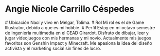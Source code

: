 <h1>Angie Nicole Carrillo Céspedes</h1>
# Ubicación 
Nací y vivo en Melgar, Tolima.
# Rol
Mi rol es el de Game Illustrator, debido a que es mi hobbie.
# Perfil
Estoy en mi octavo semestre de Ingeniería multimedia en el CEAD Girardot.
Disfruto de dibujar, leer y jugar videojuegos con mis hermanas y mi novio. 
Actualmente mis juegos favoritos son Genshin Impact y Minecraft.
Me apasiona la idea del diseño activista y el marketing social sin fines de lucro.
